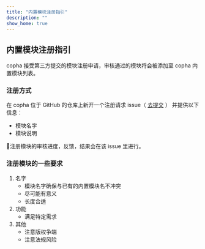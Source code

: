 ```yaml
---
title: "内置模块注册指引"
description: ""
show_home: true
---
```


## 内置模块注册指引
copha 接受第三方提交的模块注册申请，审核通过的模块将会被添加至 copha 内置模块列表。


### 注册方式
在 copha 位于 GitHub 的仓库上新开一个注册请求 issue（ [去提交](https://github.com/copha-project/copha/issues/new) ） 并提供以下信息：
- 模块名字
- 模块说明

注册模块的审核进度，反馈，结果会在该 issue 里进行。

### 注册模块的一些要求
1. 名字
	- 模块名字确保与已有的内置模块名不冲突
	- 尽可能有意义
	- 长度合适
2. 功能
	- 满足特定需求
3. 其他
	- 注意版权争端
	- 注意法规风险
